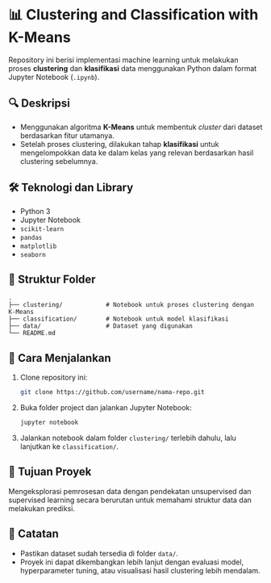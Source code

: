 
# 📊 Clustering and Classification with K-Means

Repository ini berisi implementasi machine learning untuk melakukan proses **clustering** dan **klasifikasi** data menggunakan Python dalam format Jupyter Notebook (`.ipynb`).

## 🔍 Deskripsi

- Menggunakan algoritma **K-Means** untuk membentuk *cluster* dari dataset berdasarkan fitur utamanya.
- Setelah proses clustering, dilakukan tahap **klasifikasi** untuk mengelompokkan data ke dalam kelas yang relevan berdasarkan hasil clustering sebelumnya.

## 🛠 Teknologi dan Library

- Python 3
- Jupyter Notebook
- `scikit-learn`
- `pandas`
- `matplotlib`
- `seaborn`

## 📁 Struktur Folder

```
.
├── clustering/            # Notebook untuk proses clustering dengan K-Means
├── classification/        # Notebook untuk model klasifikasi
├── data/                  # Dataset yang digunakan
└── README.md
```

## 🚀 Cara Menjalankan

1. Clone repository ini:
   ```bash
   git clone https://github.com/username/nama-repo.git
   ```
2. Buka folder project dan jalankan Jupyter Notebook:
   ```bash
   jupyter notebook
   ```
3. Jalankan notebook dalam folder `clustering/` terlebih dahulu, lalu lanjutkan ke `classification/`.

## 🧠 Tujuan Proyek

Mengeksplorasi pemrosesan data dengan pendekatan unsupervised dan supervised learning secara berurutan untuk memahami struktur data dan melakukan prediksi.

## 📌 Catatan

- Pastikan dataset sudah tersedia di folder `data/`.
- Proyek ini dapat dikembangkan lebih lanjut dengan evaluasi model, hyperparameter tuning, atau visualisasi hasil clustering lebih mendalam.
